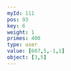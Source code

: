 ```yaml
---
myId: 111
pos: 93
key: 6
weight: 1
primes: 400
type: user
value: [607,5,-1,1]
object: [3,5]
---
```

